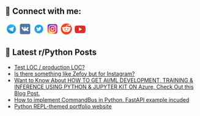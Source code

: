 ## 🔎 Connect with me:
[<img src="https://github.com/bullbesh/bullbesh/blob/main/images/Telegram.png" width="32" height="32" />](https://t.me/bullbesh)
[<img src="https://github.com/bullbesh/bullbesh/blob/main/images/VK.png" width="32" height="32" />](https://vk.com/bullbesh)
[<img src="https://github.com/bullbesh/bullbesh/blob/main/images/Twitter.png" width="32" height="32" />](https://twitter.com/bullbesh1)
[<img src="https://github.com/bullbesh/bullbesh/blob/main/images/Instagram.png" width="32" height="32" />](https://www.instagram.com/bullbesh)
[<img src="https://github.com/bullbesh/bullbesh/blob/main/images/Reddit.png" width="32" height="32" />](https://www.reddit.com/user/bullbesh)
[<img src="https://github.com/bullbesh/bullbesh/blob/main/images/YouTube.png" width="32" height="32" />](https://www.youtube.com/channel/UCtfjRs6uzgq5mfm8S06WTcg)

## 📕 Latest r/Python Posts
<!-- BLOG-POST-LIST:START -->
- [Test LOC / production LOC?](https://www.reddit.com/r/Python/comments/15tqe2e/test_loc_production_loc/)
- [Is there something like Zefoy but for Instagram?](https://www.reddit.com/r/Python/comments/15tpsqy/is_there_something_like_zefoy_but_for_instagram/)
- [Want to Know About HOW TO GET AI/ML DEVELOPMENT, TRAINING &amp; INFERENCE USING PYTHON &amp; JUPYTER KIT ON Azure, Check Out this Blog Post.](https://www.reddit.com/r/Python/comments/15tpb31/want_to_know_about_how_to_get_aiml_development/)
- [How to implement CommandBus in Python. FastAPI example incuded](https://www.reddit.com/r/Python/comments/15tow6k/how_to_implement_commandbus_in_python_fastapi/)
- [Python REPL-themed portfolio website](https://www.reddit.com/r/Python/comments/15tnv80/python_replthemed_portfolio_website/)
<!-- BLOG-POST-LIST:END -->
